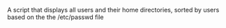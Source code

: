 A script that displays all users and their home directories, sorted by users based on the the /etc/passwd file
